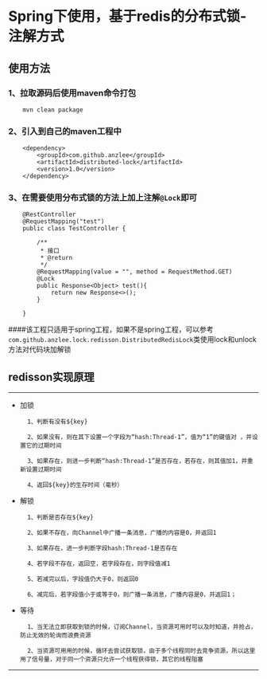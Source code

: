Spring下使用，基于redis的分布式锁-注解方式
===
## 使用方法

### 1、拉取源码后使用maven命令打包

        mvn clean package
        
### 2、引入到自己的maven工程中

        <dependency>
            <groupId>com.github.anzlee</groupId>
            <artifactId>distributed-lock</artifactId>
            <version>1.0</version>
        </dependency>

### 3、在需要使用分布式锁的方法上加上注解`@Lock`即可

        @RestController
        @RequestMapping("test")
        public class TestController {
        
            /**
             * 接口
             * @return
             */
            @RequestMapping(value = "", method = RequestMethod.GET)
            @Lock
            public Response<Object> test(){
                return new Response<>();
            }
        
        }

####该工程只适用于spring工程，如果不是spring工程，可以参考`com.github.anzlee.lock.redisson.DistributedRedisLock`类使用lock和unlock方法对代码块加解锁

## redisson实现原理

---
* 加锁

        1、判断有没有${key}

        2、如果没有，则在其下设置一个字段为“hash:Thread-1”，值为“1”的键值对 ，并设置它的过期时间

        3、如果存在，则进一步判断“hash:Thread-1”是否存在，若存在，则其值加1，并重新设置过期时间

        4、返回${key}的生存时间（毫秒）

* 解锁

        1、判断是否存在${key}

        2、如果不存在，向Channel中广播一条消息，广播的内容是0，并返回1

        3、如果存在，进一步判断字段hash:Thread-1是否存在

        4、若字段不存在，返回空，若字段存在，则字段值减1

        5、若减完以后，字段值仍大于0，则返回0

        6、减完后，若字段值小于或等于0，则广播一条消息，广播内容是0，并返回1；
        
* 等待
        
        1、当无法立即获取到锁的时候，订阅Channel，当资源可用时可以及时知道，并抢占，防止无效的轮询而浪费资源
        
        2、当资源可用用的时候，循环去尝试获取锁，由于多个线程同时去竞争资源，所以这里用了信号量，对于同一个资源只允许一个线程获得锁，其它的线程阻塞
          
---